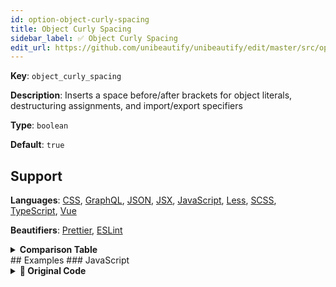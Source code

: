```yaml
---
id: option-object-curly-spacing
title: Object Curly Spacing
sidebar_label: ✅ Object Curly Spacing
edit_url: https://github.com/unibeautify/unibeautify/edit/master/src/options.ts
---
```

**Key**: `object_curly_spacing`

**Description**: Inserts a space before/after brackets for object literals, destructuring assignments, and import/export specifiers

**Type**: `boolean`

**Default**: `true`

## Support
**Languages**: [CSS](/docs/language-css.html), [GraphQL](/docs/language-graphql.html), [JSON](/docs/language-json.html), [JSX](/docs/language-jsx.html), [JavaScript](/docs/language-javascript.html), [Less](/docs/language-less.html), [SCSS](/docs/language-scss.html), [TypeScript](/docs/language-typescript.html), [Vue](/docs/language-vue.html)

**Beautifiers**: [Prettier](/docs/beautifier-prettier.html), [ESLint](/docs/beautifier-eslint.html)

<details><summary><strong>Comparison Table</strong></summary>
| Language | [Prettier](/docs/beautifier-prettier.html) | [ESLint](/docs/beautifier-eslint.html) |
| --- | --- | --- |
| [CSS](/docs/language-css.html) | &#9989; | &#10060; |
| [GraphQL](/docs/language-graphql.html) | &#9989; | &#10060; |
| [JSON](/docs/language-json.html) | &#9989; | &#10060; |
| [JSX](/docs/language-jsx.html) | &#9989; | &#9989; |
| [JavaScript](/docs/language-javascript.html) | &#9989; | &#9989; |
| [Less](/docs/language-less.html) | &#9989; | &#10060; |
| [SCSS](/docs/language-scss.html) | &#9989; | &#10060; |
| [TypeScript](/docs/language-typescript.html) | &#9989; | &#10060; |
| [Vue](/docs/language-vue.html) | &#9989; | &#10060; |
</details>
## Examples
### JavaScript
<details><summary><strong>🚧 Original Code</strong></summary>
```JavaScript
// simple object literals
var obj = { foo: "bar" };

// nested object literals
var obj = { foo: { zoo: "bar" } };

// destructuring assignment (EcmaScript 6)
var { x, y } = y;

// import/export declarations (EcmaScript 6)
import { foo } from "bar";
export { foo };
```
</details>
<details><summary><strong>🔧 `true`</strong></summary>
Using [Prettier](/docs/beautifier-prettier.html) beautifier:
```JavaScript
// simple object literals
var obj = { foo: "bar" };

// nested object literals
var obj = { foo: { zoo: "bar" } };

// destructuring assignment (EcmaScript 6)
var { x, y } = y;

// import/export declarations (EcmaScript 6)
import { foo } from "bar";
export { foo };

```
<details><summary>Configuration</summary>
A `.unibeautify.json` file would look like the following:
```json
{
  "JavaScript": {
    "indent_size": 2,
    "indent_char": " ",
    "object_curly_spacing": true
  }
}
```
</details>
<details><summary>Difference from original</summary>
```diff
Index: true
===================================================================
--- true	Original
+++ true	Beautified
@@ -8,5 +8,5 @@
 var␣{␣x,␣y␣}␣=␣y;␊
 ␊
 //␣import/export␣declarations␣(EcmaScript␣6)␊
 import␣{␣foo␣}␣from␣"bar";␊
-export␣{␣foo␣};
\ No newline at end of file
+export␣{␣foo␣};␊

```
</details>
</details>
<details><summary><strong>🔧 `false`</strong></summary>
Using [Prettier](/docs/beautifier-prettier.html) beautifier:
```JavaScript
// simple object literals
var obj = {foo: "bar"};

// nested object literals
var obj = {foo: {zoo: "bar"}};

// destructuring assignment (EcmaScript 6)
var {x, y} = y;

// import/export declarations (EcmaScript 6)
import {foo} from "bar";
export {foo};

```
<details><summary>Configuration</summary>
A `.unibeautify.json` file would look like the following:
```json
{
  "JavaScript": {
    "indent_size": 2,
    "indent_char": " ",
    "object_curly_spacing": false
  }
}
```
</details>
<details><summary>Difference from original</summary>
```diff
Index: false
===================================================================
--- false	Original
+++ false	Beautified
@@ -1,12 +1,12 @@
 //␣simple␣object␣literals␊
-var␣obj␣=␣{␣foo:␣"bar"␣};␊
+var␣obj␣=␣{foo:␣"bar"};␊
 ␊
 //␣nested␣object␣literals␊
-var␣obj␣=␣{␣foo:␣{␣zoo:␣"bar"␣}␣};␊
+var␣obj␣=␣{foo:␣{zoo:␣"bar"}};␊
 ␊
 //␣destructuring␣assignment␣(EcmaScript␣6)␊
-var␣{␣x,␣y␣}␣=␣y;␊
+var␣{x,␣y}␣=␣y;␊
 ␊
\ No newline at end of file
 //␣import/export␣declarations␣(EcmaScript␣6)␊
-import␣{␣foo␣}␣from␣"bar";␊
-export␣{␣foo␣};
+import␣{foo}␣from␣"bar";␊
+export␣{foo};␊

```
</details>
</details>